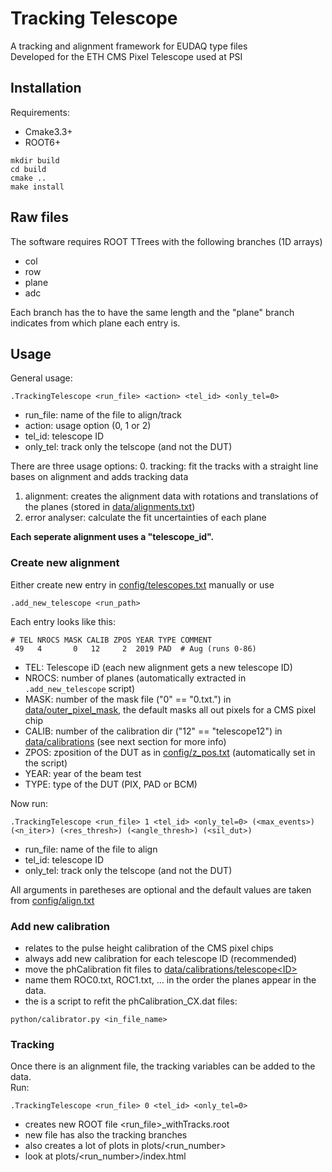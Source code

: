 Tracking Telescope
=======
A tracking and alignment framework for EUDAQ type files  
Developed for the ETH CMS Pixel Telescope used at PSI

## Installation
Requirements:
- Cmake3.3+
- ROOT6+
```shell
mkdir build
cd build
cmake ..
make install
```

## Raw files
The software requires ROOT TTrees with the following branches (1D arrays)
- col
- row
- plane
- adc

Each branch has the to have the same length and the "plane" branch indicates from which plane each entry is.

## Usage

General usage:

```shell 
.TrackingTelescope <run_file> <action> <tel_id> <only_tel=0>
```
- run_file: name of the file to align/track
- action: usage option (0, 1 or 2)
- tel_id: telescope ID
- only_tel: track only the telscope (and not the DUT)
  
There are three usage options:
0. tracking: fit the tracks with a straight line bases on alignment and adds tracking data
1. alignment: creates the alignment data with rotations and translations of the planes (stored in [data/alignments.txt](data/alignments))
2. error analyser: calculate the fit uncertainties of each plane

**Each seperate alignment uses a "telescope_id".**

### Create new alignment
Either create new entry in [config/telescopes.txt](config/telescopes.txt) manually or use
```shell
.add_new_telescope <run_path>
```
Each entry looks like this:
```shell 
# TEL NROCS MASK CALIB ZPOS YEAR TYPE COMMENT
 49   4       0   12     2  2019 PAD  # Aug (runs 0-86)
```
- TEL: Telescope iD (each new alignment gets a new telescope ID)
- NROCS: number of planes (automatically extracted in ```.add_new_telescope``` script)
- MASK: number of the mask file ("0" == "0.txt.") in [data/outer_pixel_mask](data/outer_pixel_mask), the default masks all out pixels for a CMS pixel chip
- CALIB: number of the calibration dir ("12" == "telescope12") in  [data/calibrations](data/calibrations) (see next section for more info)
- ZPOS: zposition of the DUT as in [config/z_pos.txt](config/z_pos.txt) (automatically set in the script)
- YEAR: year of the beam test
- TYPE: type of the DUT (PIX, PAD or BCM)  
 
Now run:
```shell 
.TrackingTelescope <run_file> 1 <tel_id> <only_tel=0> (<max_events>) (<n_iter>) (<res_thresh>) (<angle_thresh>) (<sil_dut>)
```
- run_file: name of the file to align
- tel_id: telescope ID
- only_tel: track only the telscope (and not the DUT)

All arguments in paretheses are optional and the default values are taken from [config/align.txt](config/align.txt)

### Add new calibration
- relates to the pulse height calibration of the CMS pixel chips 
- always add new calibration for each telescope ID (recommended)
- move the phCalibration fit files to [data/calibrations/telescope\<ID>](data/calibrations)
- name them ROC0.txt, ROC1.txt, ... in the order the planes appear in the data.
- the is a script to refit the phCalibration_CX.dat files:
```shell 
python/calibrator.py <in_file_name>
```

### Tracking
Once there is an alignment file, the tracking variables can be added to the data.  
Run:
```shell 
.TrackingTelescope <run_file> 0 <tel_id> <only_tel=0> 
```
- creates new ROOT file <run_file>_withTracks.root 
- new file has also the tracking branches
- also creates a lot of plots in plots/<run_number>
- look at plots/<run_number>/index.html 